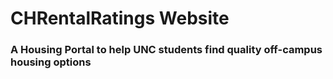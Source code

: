 # CHRentalRatings Website

### A Housing Portal to help UNC students find quality off-campus housing options
